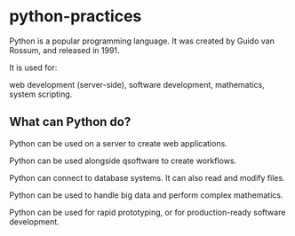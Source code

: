 # python-practices
Python is a popular programming language. It was created by Guido van Rossum, and released in 1991.

It is used for:

web development (server-side),
software development,
mathematics,
system scripting.

## What can Python do?
Python can be used on a server to create web applications.




Python can be used alongside qsoftware to create workflows.

Python can connect to database systems. It can also read and modify files.

Python can be used to handle big data and perform complex mathematics.


Python can be used for rapid prototyping, or for production-ready software development.
